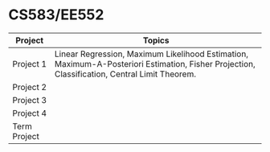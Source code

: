 # CS583/EE552

| Project      | Topics                                                                                                                                       |
| ------------ | -------------------------------------------------------------------------------------------------------------------------------------------- |
| Project 1    | Linear Regression, Maximum Likelihood Estimation, Maximum-A-Posteriori Estimation, Fisher Projection, Classification, Central Limit Theorem. |
| Project 2    |                                                                                                                                              |
| Project 3    |                                                                                                                                              |
| Project 4    |                                                                                                                                              |
| Term Project |                                                                                                                                              |
